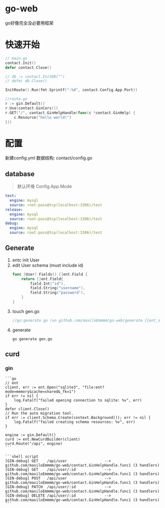 # go-web
go好像完全没必要用框架

# 快速开始

```go
// main.go
contact.Init()
defer contact.Close()

// db := contact.InitDB("")
// defer db.Close()

InitRoute().Run(fmt.Sprintf(":%d", contact.Config.App.Port))

//route.go
r := gin.Default()
r.Use(contact.GinCors())
r.GET("/", contact.GinHelpHandle(func(c *contact.GinHelp) {
	c.Resource("hello world!")
}))
```

# 配置

新建config.yml
数据结构: contact/config.go

## database
> 默认环境 Config.App.Mode
```yaml
test:
  engine: mysql
  source: root:pass@tcp(localhost:3306)/test
release:
  engine: mysql
  source: root:pass@tcp(localhost:3306)/test
debug:
  engine: mysql
  source: root:pass@tcp(localhost:3306)/test
```

## <span id="generate">Generate</span>
1. entc init User
2. edit User schema (must include id)
    ```go
    func (User) Fields() []ent.Field {
        return []ent.Field{
            field.Int("id"),
            field.String("username"),
            field.String("password"),
        }
    }
    ```
3. touch gen.go
    ```go
    //go:generate go run github.com/maxiloEmmmm/go-web/generate {{ent_schema_path}}
    ```
4. generate
    ```shell script
    go generate gen.go
    ```

## curd

### gin
    ```go
    // ent
    client, err := ent.Open("sqlite3", "file:ent?mode=memory&cache=shared&_fk=1")
    if err != nil {
        log.Fatalf("failed opening connection to sqlite: %v", err)
    }
    defer client.Close()
    // Run the auto migration tool.
    if err := client.Schema.Create(context.Background()); err != nil {
        log.Fatalf("failed creating schema resources: %v", err)
    }
    
    engine := gin.Default()
    curd := ent.NewCurdBuilder(client)
    curd.Route("/api", engine)
    ```
    
    ```shell script
    [GIN-debug] GET    /api/user                 --> github.com/maxiloEmmmm/go-web/contact.GinHelpHandle.func1 (3 handlers)
    [GIN-debug] GET    /api/user/:id             --> github.com/maxiloEmmmm/go-web/contact.GinHelpHandle.func1 (3 handlers)
    [GIN-debug] POST   /api/user                 --> github.com/maxiloEmmmm/go-web/contact.GinHelpHandle.func1 (3 handlers)
    [GIN-debug] PATCH  /api/user/:id             --> github.com/maxiloEmmmm/go-web/contact.GinHelpHandle.func1 (3 handlers)
    [GIN-debug] DELETE /api/user/:id             --> github.com/maxiloEmmmm/go-web/contact.GinHelpHandle.func1 (3 handlers)
    ```



